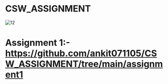 # CSW_ASSIGNMENT

![`12`](https://github.com/user-attachments/assets/27c0c0f4-4b97-4033-8a57-15a7f1030ef6)


# Assignment 1:- https://github.com/ankit071105/CSW_ASSIGNMENT/tree/main/assignment1
